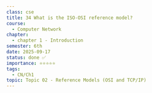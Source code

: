 ```yaml
---
class: cse
title: 34 What is the ISO-OSI reference model?
course:
  - Computer Network
chapter:
  - chapter 1 - Introduction
semester: 6th
date: 2025-09-17
status: done ✅
importance: ⭐⭐⭐⭐⭐
tags:
  - CN/Ch1
topic: Topic 02 - Reference Models (OSI and TCP/IP)
---
```

